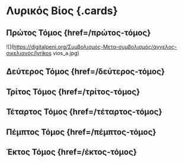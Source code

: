 # Λυρικός Βίος {.cards}


## Πρώτος Τόμος {href=/πρώτος-τόμος}

![](https://digitalpeni.org/Συμβολισμός-Μετα-συμβολισμός/άγγελος-σικελιανός/lyrikos vios_a.jpg)


## Δεύτερος Τόμος {href=/δεύτερος-τόμος}


## Τρίτος Τόμος {href=/τρίτος-τόμος}


## Τέταρτος Τόμος {href=/τέταρτος-τόμος}


## Πέμπτος Τόμος {href=/πέμπτος-τόμος}


## Έκτος Τόμος {href=/έκτος-τόμος}
